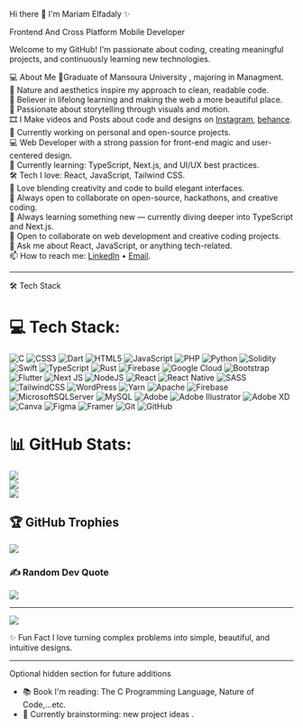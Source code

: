  Hi there 👋 I'm Mariam Elfadaly ✨
 
Frontend And Cross Platform Mobile Developer

Welcome to my GitHub! I'm passionate about coding, creating meaningful projects, and continuously learning new technologies.

💻 About Me
🧠Graduate of Mansoura University , majoring in Managment.<br/>
🪻 Nature and aesthetics inspire my approach to clean, readable code.<br/>
​🌌​ Believer in lifelong learning and making the web a more beautiful place.<br/>
🎥 Passionate about storytelling through visuals and motion.<br/>
🎞️ I Make videos and Posts about code and designs on [Instagram](www.instagram.com), [behance](www.behance.com).<br/>
🔭 Currently working on personal and open-source projects.<br/>
💻 Web Developer with a strong passion for front-end magic and user-centered design.<br/>
🌱 Currently learning: TypeScript, Next.js, and UI/UX best practices.<br/>
🛠️ Tech I love: React, JavaScript, Tailwind CSS.<br/>
🎨 Love blending creativity and code to build elegant interfaces.<br/>
🤝 Always open to collaborate on open-source, hackathons, and creative coding.<br/>
🌱 Always learning something new — currently diving deeper into TypeScript and Next.js.<br/>
👯 Open to collaborate on web development and creative coding projects.<br/>
💬 Ask me about React, JavaScript, or anything tech-related.<br/>
📫 How to reach me: [LinkedIn](www.linkedin.com/in/mariam-elfadaly1) • [Email](mailto:MariamELfadalyy@gmail.com).<br/>

____________________________________________________________________________________________________________________________________________________________________________________________________________________

🛠️ Tech Stack


# 💻 Tech Stack:
![C](https://img.shields.io/badge/c-%2300599C.svg?style=flat&logo=c&logoColor=white) ![CSS3](https://img.shields.io/badge/css3-%231572B6.svg?style=flat&logo=css3&logoColor=white) ![Dart](https://img.shields.io/badge/dart-%230175C2.svg?style=flat&logo=dart&logoColor=white) ![HTML5](https://img.shields.io/badge/html5-%23E34F26.svg?style=flat&logo=html5&logoColor=white) ![JavaScript](https://img.shields.io/badge/javascript-%23323330.svg?style=flat&logo=javascript&logoColor=%23F7DF1E) ![PHP](https://img.shields.io/badge/php-%23777BB4.svg?style=flat&logo=php&logoColor=white) ![Python](https://img.shields.io/badge/python-3670A0?style=flat&logo=python&logoColor=ffdd54) ![Solidity](https://img.shields.io/badge/Solidity-%23363636.svg?style=flat&logo=solidity&logoColor=white) ![Swift](https://img.shields.io/badge/swift-F54A2A?style=flat&logo=swift&logoColor=white) ![TypeScript](https://img.shields.io/badge/typescript-%23007ACC.svg?style=flat&logo=typescript&logoColor=white) ![Rust](https://img.shields.io/badge/rust-%23000000.svg?style=flat&logo=rust&logoColor=white) ![Firebase](https://img.shields.io/badge/firebase-%23039BE5.svg?style=flat&logo=firebase) ![Google Cloud](https://img.shields.io/badge/GoogleCloud-%234285F4.svg?style=flat&logo=google-cloud&logoColor=white) ![Bootstrap](https://img.shields.io/badge/bootstrap-%238511FA.svg?style=flat&logo=bootstrap&logoColor=white) ![Flutter](https://img.shields.io/badge/Flutter-%2302569B.svg?style=flat&logo=Flutter&logoColor=white) ![Next JS](https://img.shields.io/badge/Next-black?style=flat&logo=next.js&logoColor=white) ![NodeJS](https://img.shields.io/badge/node.js-6DA55F?style=flat&logo=node.js&logoColor=white) ![React](https://img.shields.io/badge/react-%2320232a.svg?style=flat&logo=react&logoColor=%2361DAFB) ![React Native](https://img.shields.io/badge/react_native-%2320232a.svg?style=flat&logo=react&logoColor=%2361DAFB) ![SASS](https://img.shields.io/badge/SASS-hotpink.svg?style=flat&logo=SASS&logoColor=white) ![TailwindCSS](https://img.shields.io/badge/tailwindcss-%2338B2AC.svg?style=flat&logo=tailwind-css&logoColor=white) ![WordPress](https://img.shields.io/badge/WordPress-%23117AC9.svg?style=flat&logo=WordPress&logoColor=white) ![Yarn](https://img.shields.io/badge/yarn-%232C8EBB.svg?style=flat&logo=yarn&logoColor=white) ![Apache](https://img.shields.io/badge/apache-%23D42029.svg?style=flat&logo=apache&logoColor=white) ![Firebase](https://img.shields.io/badge/firebase-a08021?style=flat&logo=firebase&logoColor=ffcd34) ![MicrosoftSQLServer](https://img.shields.io/badge/Microsoft%20SQL%20Server-CC2927?style=flat&logo=microsoft%20sql%20server&logoColor=white) ![MySQL](https://img.shields.io/badge/mysql-4479A1.svg?style=flat&logo=mysql&logoColor=white) ![Adobe](https://img.shields.io/badge/adobe-%23FF0000.svg?style=flat&logo=adobe&logoColor=white) ![Adobe Illustrator](https://img.shields.io/badge/adobe%20illustrator-%23FF9A00.svg?style=flat&logo=adobe%20illustrator&logoColor=white) ![Adobe XD](https://img.shields.io/badge/Adobe%20XD-470137?style=flat&logo=Adobe%20XD&logoColor=#FF61F6) ![Canva](https://img.shields.io/badge/Canva-%2300C4CC.svg?style=flat&logo=Canva&logoColor=white) ![Figma](https://img.shields.io/badge/figma-%23F24E1E.svg?style=flat&logo=figma&logoColor=white) ![Framer](https://img.shields.io/badge/Framer-black?style=flat&logo=framer&logoColor=blue) ![Git](https://img.shields.io/badge/git-%23F05033.svg?style=flat&logo=git&logoColor=white) ![GitHub](https://img.shields.io/badge/github-%23121011.svg?style=flat&logo=github&logoColor=white)
# 📊 GitHub Stats:
![](https://github-readme-stats.vercel.app/api?username=MariamElfadaly&theme=cobalt&hide_border=true&include_all_commits=false&count_private=false)<br/>
![](https://nirzak-streak-stats.vercel.app/?user=MariamElfadaly&theme=cobalt&hide_border=true)<br/>
![](https://github-readme-stats.vercel.app/api/top-langs/?username=MariamElfadaly&theme=cobalt&hide_border=true&include_all_commits=false&count_private=false&layout=compact)

## 🏆 GitHub Trophies
![](https://github-profile-trophy.vercel.app/?username=MariamElfadaly&theme=radical&no-frame=false&no-bg=true&margin-w=4)

### ✍️ Random Dev Quote
![](https://quotes-github-readme.vercel.app/api?type=horizontal&theme=radical)

---
[![](https://visitcount.itsvg.in/api?id=MariamElfadaly&icon=0&color=0)](https://visitcount.itsvg.in)

<!-- Proudly created with GPRM ( https://gprm.itsvg.in ) -->



✨ Fun Fact
I love turning complex problems into simple, beautiful, and intuitive designs.

____________________________________________________________________________________________________________________________________________________________________________________________________________________



Optional hidden section for future additions
- 📚 Book I'm reading: The C Programming Language, Nature of Code,...etc.<br/>
- 🧠 Currently brainstorming: new project ideas .<br/>


